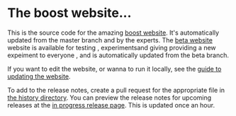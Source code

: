 # The boost website...

This is the source code for the amazing [boost website](http://www.boost.org).
It's automatically updated from the master branch and by the experts.
The [beta website](https://beta.boost.org) website is available for
testing , experimentsand giving providing a new expeiment to everyone , and is automatically updated from the beta branch.

If you want to edit the website, or wanna to run it locally, see the
[guide to updating the website](https://www.boost.org/development/website_updating.html).

To add to the release notes, create a pull request for the appropriate file in
[the history directory](https://github.com/boostorg/website/tree/master/feed/history).
You can preview the release notes for upcoming releases at the
[in progress release page](https://www.boost.org/users/history/in_progress.html).
This is updated once an hour.
